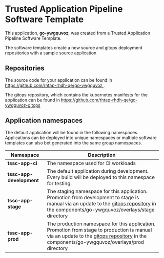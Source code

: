 # Trusted Application Pipeline Software Template

This application, **go-ywgquvoz**, was created from a Trusted Application Pipeline Software Template.

The software templates create a new source and gitops deployment repositories with a sample source application. 

## Repositories

The source code for your application can be found in [https://github.com/rhtap-rhdh-qe/go-ywgquvoz ](https://github.com/rhtap-rhdh-qe/go-ywgquvoz ).
 
The gitops repository, which contains the kubernetes manifests for the application can be found in 
[https://github.com/rhtap-rhdh-qe/go-ywgquvoz-gitops ](https://github.com/rhtap-rhdh-qe/go-ywgquvoz-gitops ) 

## Application namespaces 

The default application will be found in the following namespaces. Applications can be deployed into unique namespaces or multiple software templates can also bet generated into the same group namespaces.  

|  Namespace   |  Description   |  
| -------- | -------- |
| **tssc-app-ci** | The namespace used for CI workloads |
| **tssc-app-development** | The default application during development. Every build will be deployed to this namespace for testing. |
| **tssc-app-stage** | The staging namespace for this application. Promotion from development to stage is manual via an update to the [gitops repository](https://github.com/rhtap-rhdh-qe/go-ywgquvoz-gitops ) in the components/go-ywgquvoz/overlays/stage directory |
| **tssc-app-prod** | The production namespace for this application. Promotion from stage to production is manual via an update to the [gitops repository](https://github.com/rhtap-rhdh-qe/go-ywgquvoz-gitops ) in the components/go-ywgquvoz/overlays/prod directory |